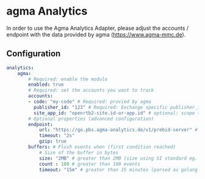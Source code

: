 # agma Analytics

In order to use the Agma Analytics Adapter, please adjust the accounts / endpoint with the data provided by agma (https://www.agma-mmc.de).

## Configuration

```yaml
analytics:
    agma:
        # Required: enable the module
        enabled: true
        # Required: set the accounts you want to track
        accounts:
        - code: "my-code" # Required: provied by agma
          publisher_id: "123" # Required: Exchange specific publisher_id
          site_app_id: "openrtb2-site.id-or-app.id" # optional: scope to the publisher with an openrtb2 Site object id or App object id
        # Optional properties (advanced configuration)
        endpoint: 
            url: "https://go.pbs.agma-analytics.de/v1/prebid-server" # Check with agma if your site needs an extra url
            timeout: "2s"
            gzip: true
        buffers: # Flush events when (first condition reached)
            # Size of the buffer in bytes
            size: "2MB" # greater than 2MB (size using SI standard eg. "44kB", "17MB")
            count : 100 # greater than 100 events
            timeout: "15m" # greater than 15 minutes (parsed as golang duration)

```
